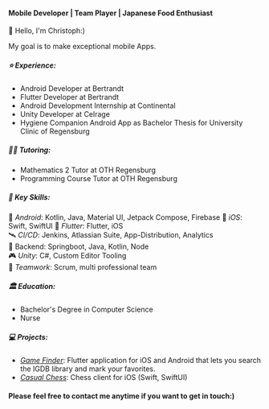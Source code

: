 #### Mobile Developer | Team Player | Japanese Food Enthusiast

👋 Hello, I'm Christoph:)

My goal is to make exceptional mobile Apps.

##### ⭐️ Experience:
- Android Developer at Bertrandt
- Flutter Developer at Bertrandt
- Android Development Internship at Continental  
- Unity Developer at Celrage  
- Hygiene Companion Android App as Bachelor Thesis for University Clinic of Regensburg

##### 👨‍🏫 Tutoring:
- Mathematics 2 Tutor at OTH Regensburg  
- Programming Course Tutor at OTH Regensburg  

##### 🔑 Key Skills:
 🤖 _Android_: Kotlin, Java, Material UI, Jetpack Compose, Firebase
 🍎 _iOS_: Swift, SwiftUI
 🐥 _Flutter_: Flutter, iOS  
 🛰️ _CI/CD_: Jenkins, Atlassian Suite, App-Distribution, Analytics  
 🔐 Backend: Springboot, Java, Kotlin, Node  
 🎮 _Unity_: C#, Custom Editor Tooling  
 💬 _Teamwork_: Scrum, multi professional team

##### 🏛️ Education:
- Bachelor's Degree in Computer Science
- Nurse

##### 💻 Projects:
- [_Game Finder_](https://github.com/chris-prenissl/game_finder): Flutter application for iOS and Android that lets you search the IGDB library
and mark your favorites.
- [_Casual Chess_](https://github.com/chris-prenissl/casual_chess): Chess client for iOS (Swift, SwiftUI)

####  Please feel free to contact me anytime if you want to get in touch:)
